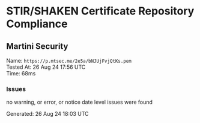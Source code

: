 # STIR/SHAKEN Certificate Repository Compliance

## Martini Security

Name: `https://p.mtsec.me/2e5a/bNJUjFvjQtKs.pem`\
Tested At: 26 Aug 24 17:56 UTC\
Time: 68ms

### Issues

no warning, or error, or notice date level issues were found

Generated: 26 Aug 24 18:03 UTC